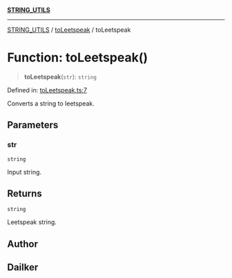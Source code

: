 [**STRING_UTILS**](../../README.md)

***

[STRING_UTILS](../../README.md) / [toLeetspeak](../README.md) / toLeetspeak

# Function: toLeetspeak()

> **toLeetspeak**(`str`): `string`

Defined in: [toLeetspeak.ts:7](https://github.com/dailker/everyutil/blob/9ec04d41a381dab61073bf86e9abc70eaf55066d/src/string/toLeetspeak.ts#L7)

Converts a string to leetspeak.

## Parameters

### str

`string`

Input string.

## Returns

`string`

Leetspeak string.

## Author

## Dailker
